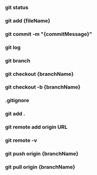 ### git status

### git add {fileName}

### git commit -m  "{commitMessage}"

### git log

### git branch

### git checkout {branchName}

### git checkout -b {branchName}

### .gitignore

### git add .

### git remote add origin URL

### git remote -v

### git push origin {branchName}

### git pull origin {branchName}
